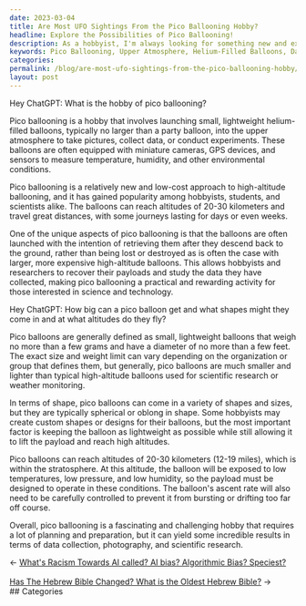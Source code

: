 ```yaml
---
date: 2023-03-04
title: Are Most UFO Sightings From the Pico Ballooning Hobby?
headline: Explore the Possibilities of Pico Ballooning!
description: As a hobbyist, I'm always looking for something new and exciting to try. Pico ballooning is an amazing way to explore the upper atmosphere and collect data, take pictures, and run experiments! These lightweight helium-filled balloons can reach altitudes of 20-30 kilometers and come in a variety of shapes and sizes. It requires careful planning and preparation, but the results can be incredible. Come join me as I explore the possibilities of pico ballooning!
keywords: Pico Ballooning, Upper Atmosphere, Helium-Filled Balloons, Data Collection, Photography, Experiments, Altitudes, Shapes, Sizes, Planning, Preparation, Results
categories: 
permalink: /blog/are-most-ufo-sightings-from-the-pico-ballooning-hobby/
layout: post
---
```



Hey ChatGPT: What is the hobby of pico ballooning?

Pico ballooning is a hobby that involves launching small, lightweight
helium-filled balloons, typically no larger than a party balloon, into the
upper atmosphere to take pictures, collect data, or conduct experiments. These
balloons are often equipped with miniature cameras, GPS devices, and sensors to
measure temperature, humidity, and other environmental conditions.

Pico ballooning is a relatively new and low-cost approach to high-altitude
ballooning, and it has gained popularity among hobbyists, students, and
scientists alike. The balloons can reach altitudes of 20-30 kilometers and
travel great distances, with some journeys lasting for days or even weeks.

One of the unique aspects of pico ballooning is that the balloons are often
launched with the intention of retrieving them after they descend back to the
ground, rather than being lost or destroyed as is often the case with larger,
more expensive high-altitude balloons. This allows hobbyists and researchers to
recover their payloads and study the data they have collected, making pico
ballooning a practical and rewarding activity for those interested in science
and technology.

Hey ChatGPT: How big can a pico balloon get and what shapes might they come in and at what altitudes do they fly?

Pico balloons are generally defined as small, lightweight balloons that weigh no more than a few grams and have a diameter of no more than a few feet. The exact size and weight limit can vary depending on the organization or group that defines them, but generally, pico balloons are much smaller and lighter than typical high-altitude balloons used for scientific research or weather monitoring.

In terms of shape, pico balloons can come in a variety of shapes and sizes, but they are typically spherical or oblong in shape. Some hobbyists may create custom shapes or designs for their balloons, but the most important factor is keeping the balloon as lightweight as possible while still allowing it to lift the payload and reach high altitudes.

Pico balloons can reach altitudes of 20-30 kilometers (12-19 miles), which is within the stratosphere. At this altitude, the balloon will be exposed to low temperatures, low pressure, and low humidity, so the payload must be designed to operate in these conditions. The balloon's ascent rate will also need to be carefully controlled to prevent it from bursting or drifting too far off course.

Overall, pico ballooning is a fascinating and challenging hobby that requires a lot of planning and preparation, but it can yield some incredible results in terms of data collection, photography, and scientific research.


<div class="arrow-links"><div class="post-nav-prev"><span class="arrow">&larr;&nbsp;</span><a href="/blog/what-s-racism-towards-ai-called-ai-bias-algorithmic-bias-speciest/">What's Racism Towards AI called? AI bias? Algorithmic Bias? Speciest?</a></div> &nbsp; <div class="post-nav-next"><a href="/blog/has-the-hebrew-bible-changed-what-is-the-oldest-hebrew-bible/">Has The Hebrew Bible Changed? What is the Oldest Hebrew Bible?</a><span class="arrow">&nbsp;&rarr;</span></div></div>
## Categories

<ul></ul>